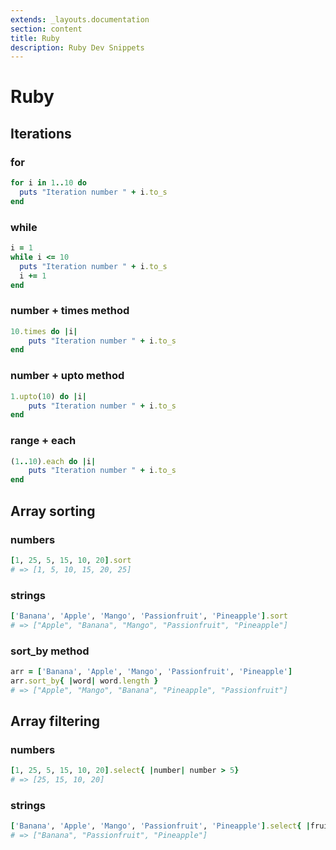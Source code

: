 ```yaml
---
extends: _layouts.documentation
section: content
title: Ruby
description: Ruby Dev Snippets
---
```


# Ruby

## Iterations

### for
```ruby
for i in 1..10 do
  puts "Iteration number " + i.to_s
end
```

### while
```ruby
i = 1
while i <= 10
  puts "Iteration number " + i.to_s
  i += 1
end
```

### number + times method

```ruby
10.times do |i|
    puts "Iteration number " + i.to_s
end
```

### number + upto method
```ruby
1.upto(10) do |i|
    puts "Iteration number " + i.to_s
end
```

### range + each
```ruby
(1..10).each do |i|
    puts "Iteration number " + i.to_s
end
```

## Array sorting

### numbers
```ruby
[1, 25, 5, 15, 10, 20].sort
# => [1, 5, 10, 15, 20, 25]
```

### strings
```ruby
['Banana', 'Apple', 'Mango', 'Passionfruit', 'Pineapple'].sort
# => ["Apple", "Banana", "Mango", "Passionfruit", "Pineapple"]
```

### sort_by method
```ruby
arr = ['Banana', 'Apple', 'Mango', 'Passionfruit', 'Pineapple']
arr.sort_by{ |word| word.length }
# => ["Apple", "Mango", "Banana", "Pineapple", "Passionfruit"]
```

## Array filtering

### numbers
```ruby
[1, 25, 5, 15, 10, 20].select{ |number| number > 5}
# => [25, 15, 10, 20]
```

### strings
```ruby
['Banana', 'Apple', 'Mango', 'Passionfruit', 'Pineapple'].select{ |fruit| fruit.length > 5}
# => ["Banana", "Passionfruit", "Pineapple"]
```